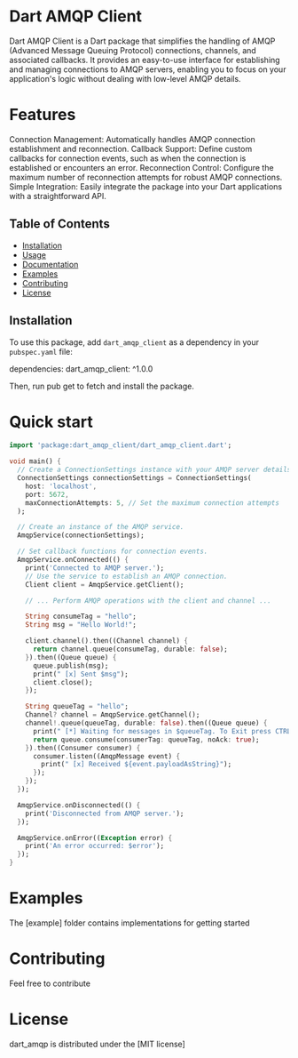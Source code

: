 # Dart AMQP Client

Dart AMQP Client is a Dart package that simplifies the handling of AMQP (Advanced Message Queuing Protocol) connections, channels, and associated callbacks. It provides an easy-to-use interface for establishing and managing connections to AMQP servers, enabling you to focus on your application's logic without dealing with low-level AMQP details.

# Features
Connection Management: Automatically handles AMQP connection establishment and reconnection.
Callback Support: Define custom callbacks for connection events, such as when the connection is established or encounters an error.
Reconnection Control: Configure the maximum number of reconnection attempts for robust AMQP connections.
Simple Integration: Easily integrate the package into your Dart applications with a straightforward API.

## Table of Contents

- [Installation](#installation)
- [Usage](#usage)
- [Documentation](#documentation)
- [Examples](#examples)
- [Contributing](#contributing)
- [License](#license)

## Installation

To use this package, add `dart_amqp_client` as a dependency in your `pubspec.yaml` file:

dependencies:
  dart_amqp_client: ^1.0.0

Then, run pub get to fetch and install the package.

# Quick start


```dart
import 'package:dart_amqp_client/dart_amqp_client.dart';

void main() {
  // Create a ConnectionSettings instance with your AMQP server details.
  ConnectionSettings connectionSettings = ConnectionSettings(
    host: 'localhost',
    port: 5672,
    maxConnectionAttempts: 5, // Set the maximum connection attempts
  );

  // Create an instance of the AMQP service.
  AmqpService(connectionSettings);

  // Set callback functions for connection events.
  AmqpService.onConnected(() {
    print('Connected to AMQP server.');
    // Use the service to establish an AMQP connection.
    Client client = AmqpService.getClient();

    // ... Perform AMQP operations with the client and channel ...

    String consumeTag = "hello";
    String msg = "Hello World!";

    client.channel().then((Channel channel) {
      return channel.queue(consumeTag, durable: false);
    }).then((Queue queue) {
      queue.publish(msg);
      print(" [x] Sent $msg");
      client.close();
    });

    String queueTag = "hello";
    Channel? channel = AmqpService.getChannel();
    channel!.queue(queueTag, durable: false).then((Queue queue) {
      print(" [*] Waiting for messages in $queueTag. To Exit press CTRL+C");
      return queue.consume(consumerTag: queueTag, noAck: true);
    }).then((Consumer consumer) {
      consumer.listen((AmqpMessage event) {
        print(" [x] Received ${event.payloadAsString}");
      });
    });
  });

  AmqpService.onDisconnected(() {
    print('Disconnected from AMQP server.');
  });

  AmqpService.onError((Exception error) {
    print('An error occurred: $error');
  });
}
```
# Examples

The [example] folder contains implementations for getting started 

# Contributing
Feel free to contribute

# License

dart\_amqp is distributed under the [MIT license]